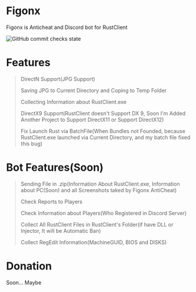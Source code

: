 # Figonx
Figonx is Anticheat and Discord bot for RustClient


![GitHub commit checks state](https://img.shields.io/github/checks-status/FalcionXL/Figonx/cffb81a29afacfd36e73e7d7c1c8d69f790c3baa?color=9B9B37&label=CHECKS&logo=git&logoColor=green&style=for-the-badge)


# Features

> DirectN Support(JPG Support) 
> 
> Saving JPG to Current Directory and Coping to Temp Folder
> 
> Collecting Information about RustClient.exe 
> 
> DirectX9 Support(RustClient doesn't Support DX 9, Soon I'm Added Another Project to Support DirectX11 or Support DirectX12)
>
> Fix Launch Rust via BatchFile(When Bundles not Founded, because RustClient.exe launched via Current Directory, and my batch file fixed this bug)

# Bot Features(Soon)

> Sending File in .zip(Information About RustClient.exe, Information about PC(Soon) and all Screenshots taked by Figonx AntiCheat)
> 
> Check Reports to Players
> 
> Check Information about Players(Who Registered in Discord Server)
> 
> Collect All RustClient Files in RustClient's Folder(if have DLL or Injector, It will be Automatic Ban)
> 
> Collect RegEdit Information(MachineGUID, BIOS and DISKS)

# Donation

Soon... Maybe
